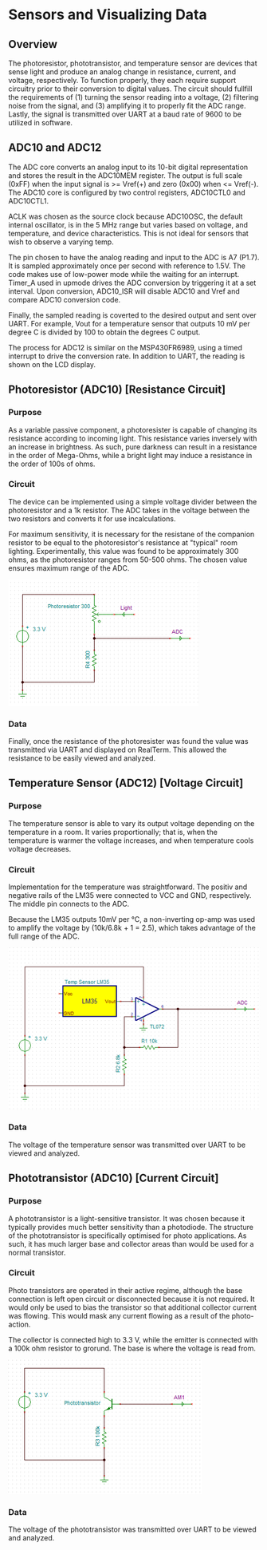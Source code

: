 # Sensors and Visualizing Data

## Overview

The photoresistor, phototransistor, and temperature sensor are devices that sense light 
and produce an analog change in resistance, current, and voltage, respectively. To function 
properly, they each require support circuitry prior to their conversion to digital values. 
The circuit should fullfill the requirements of (1) turning the sensor reading into a voltage, 
(2) filtering noise from the signal, and (3) amplifying it to properly fit the ADC range. 
Lastly, the signal is transmitted over UART at a baud rate of 9600 to be utilized in software.

## ADC10 and ADC12

The ADC core converts an analog input to its 10-bit digital representation and stores 
the result in the ADC10MEM register. The output is full scale (0xFF) when the input 
signal is >= Vref(+) and zero (0x00) when <=  Vref(-). The ADC10 core is configured 
by two control registers, ADC10CTL0 and ADC10CTL1. 

ACLK was chosen as the source clock because ADC10OSC, the default internal oscillator,
is in the 5 MHz range but varies based on voltage, and temperature, and device
characteristics. This is not ideal for sensors that wish to observe a varying temp.

The pin chosen to have the analog reading and input to the ADC is A7 (P1.7). It is
sampled approximately once per second with reference to 1.5V. The code makes use of 
low-power mode while the waiting for an interrupt. Timer_A used in upmode drives the
ADC conversion by triggering it at a set interval. Upon conversion, ADC10_ISR will 
disable ADC10 and Vref and compare ADC10 conversion code.

Finally, the sampled reading is coverted to the desired output and sent over UART.
For example, Vout for a temperature sensor that outputs 10 mV per degree C is divided
by 100 to obtain the degrees C output.

The process for ADC12 is similar on the MSP430FR6989, using a timed interrupt to drive
the conversion rate. In addition to UART, the reading is shown on the LCD display.

## Photoresistor (ADC10) [Resistance Circuit]

### Purpose

As a variable passive component, a photoresister is capable of changing its resistance
according to incoming light. This resistance varies inversely with an increase in brightness.
As such, pure darkness can result in a resistance in the order of Mega-Ohms, while a bright 
light may induce a resistance in the order of 100s of ohms.

### Circuit

The device can be implemented using a simple voltage divider between the photoresistor and 
a 1k resistor. The ADC takes in the voltage between the two resistors and converts it for 
use incalculations.

For maximum sensitivity, it is necessary for the resistane of the companion resistor to be 
equal to the photoresistor's resistance at "typical" room lighting. Experimentally, this 
value was found to be approximately 300 ohms, as the photoresistor ranges from 50-500 ohms. 
The chosen value ensures maximum range of the ADC.

![Photoresistor](https://github.com/RU09342/lab-5-sensing-the-world-around-you-scrumbology-v2-scrum-sensor/blob/master/Visualizing%20Data%20and%20Sensor/Photoresistor.png)

### Data

Finally, once the resistance of the photoresister was found the value was transmitted via 
UART and displayed on RealTerm. This allowed the resistance to be easily viewed and analyzed.

## Temperature Sensor (ADC12) [Voltage Circuit]

### Purpose

The temperature sensor is able to vary its output voltage depending on the temperature in 
a room. It varies proportionally; that is, when the temperature is warmer the voltage 
increases, and when temperature cools voltage decreases.

### Circuit

Implementation for the temperature was straightforward. The positiv and negative rails of 
the LM35 were connected to VCC and GND, respectively. The middle pin connects to the ADC.

Because the LM35 outputs 10mV per °C, a non-inverting op-amp was used to amplify the voltage 
by (10k/6.8k + 1 = 2.5), which takes advantage of the full range of the ADC.

![Temperature Sensor](https://github.com/RU09342/lab-5-sensing-the-world-around-you-scrumbology-v2-scrum-sensor/blob/master/Visualizing%20Data%20and%20Sensor/TempSensor.png)

### Data

The voltage of the temperature sensor was transmitted over UART to be viewed and analyzed.

## Phototransistor (ADC10) [Current Circuit]

### Purpose

A phototransistor is a light-sensitive transistor. It was chosen because it typically
provides much better sensitivity than a photodiode. The structure of the phototransistor 
is specifically optimised for photo applications. As such, it has much larger base and 
collector areas than would be used for a normal transistor. 

### Circuit

Photo transistors are operated in their active regime, although the base connection is left 
open circuit or disconnected because it is not required. It would only be used to bias the 
transistor so that additional collector current was flowing. This would mask any current 
flowing as a result of the photo-action.

The collector is connected high to 3.3 V, while the emitter is connected with a 100k ohm
resistor to grorund. The base is where the voltage is read from.

![Phototransistor](https://github.com/RU09342/lab-5-sensing-the-world-around-you-scrumbology-v2-scrum-sensor/blob/master/Visualizing%20Data%20and%20Sensor/Phototransistor.png)

### Data

The voltage of the phototransistor was transmitted over UART to be viewed and analyzed.
